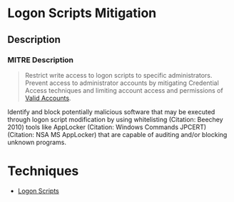 
# Logon Scripts Mitigation

## Description

### MITRE Description

> Restrict write access to logon scripts to specific administrators. Prevent access to administrator accounts by mitigating Credential Access techniques and limiting account access and permissions of [Valid Accounts](https://attack.mitre.org/techniques/T1078).

Identify and block potentially malicious software that may be executed through logon script modification by using whitelisting (Citation: Beechey 2010) tools like AppLocker (Citation: Windows Commands JPCERT) (Citation: NSA MS AppLocker) that are capable of auditing and/or blocking unknown programs.


# Techniques


* [Logon Scripts](../techniques/Logon-Scripts.md)


